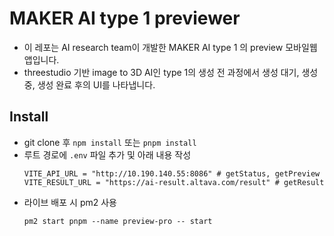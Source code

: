 # MAKER AI type 1 previewer

- 이 레포는 AI research team이 개발한 MAKER AI type 1 의 preview 모바일웹앱입니다.
- threestudio 기반 image to 3D AI인 type 1의 생성 전 과정에서 생성 대기, 생성 중, 생성 완료 후의 UI를 나타냅니다.

## Install

- git clone 후 `npm install` 또는 `pnpm install`
- 루트 경로에 `.env` 파일 추가 및 아래 내용 작성
  ```
  VITE_API_URL = "http://10.190.140.55:8086" # getStatus, getPreview
  VITE_RESULT_URL = "https://ai-result.altava.com/result" # getResult
  ```
- 라이브 배포 시 pm2 사용
  ```
  pm2 start pnpm --name preview-pro -- start
  ```
